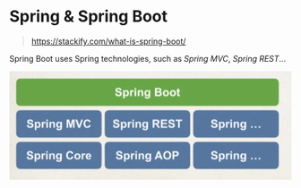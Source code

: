 # Spring & Spring Boot

> https://stackify.com/what-is-spring-boot/

Spring Boot uses Spring technologies, such as *Spring MVC*, *Spring REST*...

![](2021-06-05-20-46-59.png)